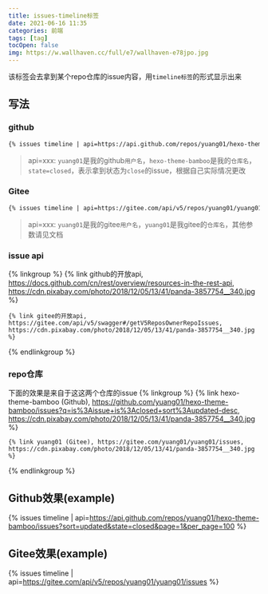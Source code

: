 ```yaml
---
title: issues-timeline标签
date: 2021-06-16 11:35
categories: 前端
tags: [tag]
tocOpen: false
img: https://w.wallhaven.cc/full/e7/wallhaven-e78jpo.jpg
---
```

该标签会去拿到某个repo仓库的issue内容，用`timeline标签`的形式显示出来
## 写法
### github
```markdown
{% issues timeline | api=https://api.github.com/repos/yuang01/hexo-theme-bamboo/issues?sort=updated&state=closed&page=1&per_page=100 %}
```
> api=xxx:
>`yuang01`是我的github`用户名`，`hexo-theme-bamboo`是我的`仓库名`，`state=closed`，表示拿到状态为`close`的issue，根据自己实际情况更改

### Gitee
```markdown
{% issues timeline | api=https://gitee.com/api/v5/repos/yuang01/yuang01/issues %}
```
> api=xxx:
> `yuang01`是我的gitee`用户名`，`yuang01`是我gitee的`仓库名`，其他参数请见文档

### issue api
{% linkgroup %}
    {% link github的开放api, https://docs.github.com/cn/rest/overview/resources-in-the-rest-api, https://cdn.pixabay.com/photo/2018/12/05/13/41/panda-3857754__340.jpg %}

    {% link gitee的开放api, https://gitee.com/api/v5/swagger#/getV5ReposOwnerRepoIssues, https://cdn.pixabay.com/photo/2018/12/05/13/41/panda-3857754__340.jpg %}
{% endlinkgroup %}

### repo仓库
下面的效果是来自于这这两个仓库的issue
{% linkgroup %}
    {% link hexo-theme-bamboo (Github), https://github.com/yuang01/hexo-theme-bamboo/issues?q=is%3Aissue+is%3Aclosed+sort%3Aupdated-desc, https://cdn.pixabay.com/photo/2018/12/05/13/41/panda-3857754__340.jpg %}

    {% link yuang01 (Gitee), https://gitee.com/yuang01/yuang01/issues, https://cdn.pixabay.com/photo/2018/12/05/13/41/panda-3857754__340.jpg %}
{% endlinkgroup %}
## Github效果(example)
{% issues timeline | api=https://api.github.com/repos/yuang01/hexo-theme-bamboo/issues?sort=updated&state=closed&page=1&per_page=100 %}

## Gitee效果(example)
{% issues timeline | api=https://gitee.com/api/v5/repos/yuang01/yuang01/issues %}
